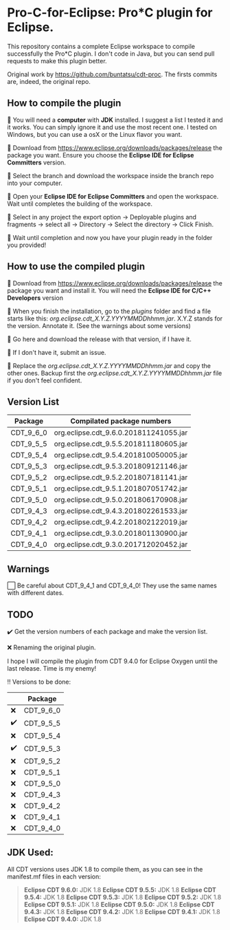 # Pro-C-for-Eclipse: Pro*C plugin for Eclipse.

This repository contains a complete Eclipse workspace to compile successfully the Pro*C plugin.
I don't code in Java, but you can send pull requests to make this plugin better.

Original work by https://github.com/buntatsu/cdt-proc. The firsts commits are, indeed, the original repo.

## How to compile the plugin

🔘 You will need a **computer** with **JDK** installed. I suggest a list I tested it and it works. You can simply ignore it and use the most recent one. I tested on Windows, but you can use a osX or the Linux flavor you want.

🔘 Download from https://www.eclipse.org/downloads/packages/release the package you want. Ensure you choose the **Eclipse IDE for Eclipse Committers** version.

🔘 Select the branch and download the workspace inside the branch repo into your computer.

🔘 Open your **Eclipse IDE for Eclipse Committers** and open the workspace. Wait until completes the building of the workspace.

🔘 Select in any project the export option -> Deployable plugins and fragments -> select all -> Directory -> Select the directory -> Click Finish.

🔘 Wait until completion and now you have your plugin ready in the folder you provided!

## How to use the compiled plugin

🔘 Download from https://www.eclipse.org/downloads/packages/release the package you want and install it. You will need the **Eclipse IDE for C/C++ Developers** version

🔘 When you finish the installation, go to the *plugins* folder and find a file starts like this: _org.eclipse.cdt_X.Y.Z.YYYYMMDDhhmm.jar_. X.Y.Z stands for the version. Annotate it. (See the warnings about some versions)

🔘 Go here and download the release with that version, if I have it.

🔘 If I don't have it, submit an issue.

🔘 Replace the _org.eclipse.cdt_X.Y.Z.YYYYMMDDhhmm.jar_ and copy the other ones. Backup first the _org.eclipse.cdt_X.Y.Z.YYYYMMDDhhmm.jar_ file if you don't feel confident.

## Version List

| Package   | Compilated package numbers             |
|-----------|----------------------------------------|
| CDT_9_6_0 | org.eclipse.cdt_9.6.0.201811241055.jar |
| CDT_9_5_5 | org.eclipse.cdt_9.5.5.201811180605.jar |
| CDT_9_5_4 | org.eclipse.cdt_9.5.4.201810050005.jar |
| CDT_9_5_3 | org.eclipse.cdt_9.5.3.201809121146.jar |
| CDT_9_5_2 | org.eclipse.cdt_9.5.2.201807181141.jar |
| CDT_9_5_1 | org.eclipse.cdt_9.5.1.201807051742.jar |
| CDT_9_5_0 | org.eclipse.cdt_9.5.0.201806170908.jar |
| CDT_9_4_3 | org.eclipse.cdt_9.4.3.201802261533.jar |
| CDT_9_4_2 | org.eclipse.cdt_9.4.2.201802122019.jar |
| CDT_9_4_1 | org.eclipse.cdt_9.3.0.201801130900.jar |
| CDT_9_4_0 | org.eclipse.cdt_9.3.0.201712020452.jar |

## Warnings

⬜️ Be careful about CDT_9_4_1 and CDT_9_4_0! They use the same names with different dates.

## TODO

✔️ Get the version numbers of each package and make the version list.

❌️ Renaming the original plugin.

I hope I will compile the plugin from CDT 9.4.0 for Eclipse Oxygen until the last release. Time is my enemy!

‼️ Versions to be done:

|   | Package   |
|---|-----------|
| ❌️ | CDT_9_6_0 |
| ✔️ | CDT_9_5_5 |
| ❌️ | CDT_9_5_4 |
| ✔️ | CDT_9_5_3 |
| ❌️ | CDT_9_5_2 |
| ❌️ | CDT_9_5_1 |
| ❌️ | CDT_9_5_0 |
| ❌️ | CDT_9_4_3 |
| ❌️ | CDT_9_4_2 |
| ❌️ | CDT_9_4_1 |
| ❌️ | CDT_9_4_0 |

## JDK Used:

All CDT versions uses JDK 1.8 to compile them, as you can see in the manifest.mf files in each version:

> **Eclipse CDT 9.6.0:** JDK 1.8
> **Eclipse CDT 9.5.5:** JDK 1.8
> **Eclipse CDT 9.5.4:** JDK 1.8
> **Eclipse CDT 9.5.3:** JDK 1.8
> **Eclipse CDT 9.5.2:** JDK 1.8
> **Eclipse CDT 9.5.1:** JDK 1.8
> **Eclipse CDT 9.5.0:** JDK 1.8
> **Eclipse CDT 9.4.3:** JDK 1.8
> **Eclipse CDT 9.4.2:** JDK 1.8
> **Eclipse CDT 9.4.1:** JDK 1.8
> **Eclipse CDT 9.4.0:** JDK 1.8
